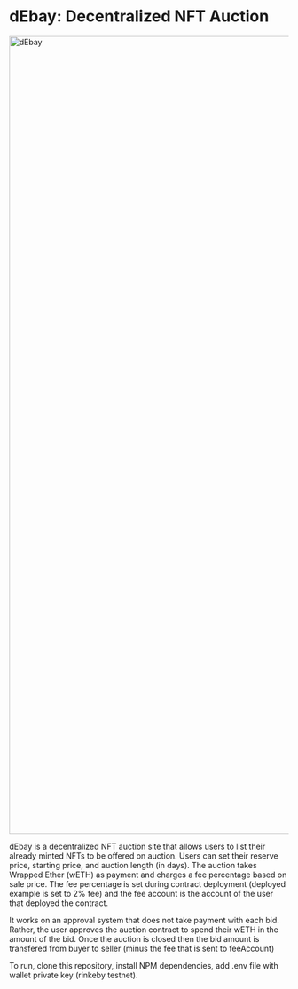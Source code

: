 # dEbay: Decentralized NFT Auction 


<img width="1439" alt="dEbay" src="https://user-images.githubusercontent.com/66369210/164917205-2b638ba0-b8e1-48bd-8c84-ede12d21ae5b.png">


dEbay is a decentralized NFT auction site that allows users to list their already minted NFTs to be offered 
on auction. Users can set their reserve price, starting price, and auction length (in days). The auction takes 
Wrapped Ether (wETH) as payment and charges a fee percentage based on sale price. The fee percentage is set during contract deployment (deployed example is set to 2% fee) and the fee account is the account of the user that deployed the contract. 

It works on an approval system that does not take payment with each bid. Rather, 
the user approves the auction contract to spend their wETH in the amount of the bid. Once the auction is closed then
the bid amount is transfered from buyer to seller (minus the fee that is sent to feeAccount)

To run, clone this repository, install NPM dependencies, add .env file with wallet private key (rinkeby testnet).
